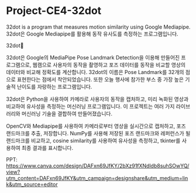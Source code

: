 # Project-CE4-32dot
32dot is a program that measures motion similarity using Google Mediapipe.
32dot은 Google Mediapipe를 활용해 동작 유사도를 측정하는 프로그램입니다.

32dot🕺

32dot은 Google의 MediaPipe Pose Landmark Detection을 이용해 만들어진 프로그램으로, 웹캠으로 사용자의 동작을 촬영하고 포즈 데이터를 동작을 비교할 영상의 데이터와 비교해 정확도를 계산합니다. 32dot의 이름은 Pose Landmark를 32개의 점으로 표현한다는 점에서 착안되었습니다. 또한 오늘 행사에 참가한 부스 중 가장 높은 기술적 난이도를 자랑하는 프로그램입니다.

32dot은 Python을 사용하여 카메라로 사용자의 동작을 캡처하고, 미리 녹화된 영상과 비교하여 유사성을 측정하는 머신러닝 프로그램입니다. 이 프로젝트는 여러 가지 라이브러리와 머신러닝 기술을 결합하여 만들어졌습니다.

OpenCV와 Mediapipe를 사용하여 카메라로부터 영상을 실시간으로 캡처하고, 포즈 랜드마크를 추출, 저장합니다. NumPy를 사용해 저장된 포즈 랜드마크와 레퍼런스가 될 랜드마크를 비교하고, cosine similarity를 사용하여 유사성을 측정하고, tkinter를 사용하여 최종 결과를 표시합니다.

PPT: https://www.canva.com/design/DAFxn69JfKY/2bXz91fXNdldb8suhSOwYQ/view?utm_content=DAFxn69JfKY&utm_campaign=designshare&utm_medium=link&utm_source=editor
